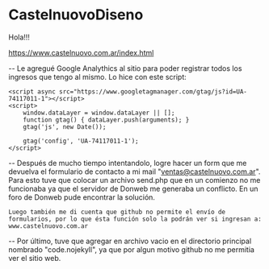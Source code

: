 # CastelnuovoDiseno

Hola!!!

https://www.castelnuovo.com.ar/index.html

-- Le agregué Google Analythics al sitio para poder registrar todos los ingresos que tengo al mismo. Lo hice con este script:

	<script async src="https://www.googletagmanager.com/gtag/js?id=UA-74117011-1"></script>
	<script>
		window.dataLayer = window.dataLayer || [];
		function gtag() { dataLayer.push(arguments); }
		gtag('js', new Date());

		gtag('config', 'UA-74117011-1');
	</script>
  
-- Después de mucho tiempo intentandolo, logre hacer un form que me devuelva el formulario de contacto a mi mail "ventas@castelnuovo.com.ar". 
   Para esto tuve que colocar un archivo send.php que en un comienzo no me funcionaba ya que el servidor de Donweb me generaba un conflicto. 
   En un foro de Donweb pude encontrar la solución. 
   
   <?php
    if(isset($_POST["nombre"]) && isset($_POST["email"]) && isset($_POST["comentario"]) ){
      $to = "ventas@castelnuovo.com.ar";
      $subject = "Mensaje Enviado";
      $contenido .= "Nombre: ".$_POST["nombre"]."\n";
      $contenido .= "Email: ".$_POST["email"]."\n\n";
      $contenido .= "Comentario: ".$_POST["comentario"]."\n\n";
      $header = "From: ventas@castelnuovo.com.ar\nReply-To:".$_POST["email"]."\n";
      $header .= "Mime-Version: 1.0\n";
      $header .= "Content-Type: text/plain";
    if(mail($to, $subject, $contenido ,$header)){
      echo "Mail Enviado con éxito";
    }
    }
    ?>
    
    Luego también me di cuenta que github no permite el envío de formularios, por lo que ésta función solo la podrán ver si ingresan a: www.castelnuovo.com.ar
    
--  Por último, tuve que agregar en archivo vacio en el directorio principal nombrado "code.nojekyll", ya que por algun motivo github no me permitia ver el sitio web. 
